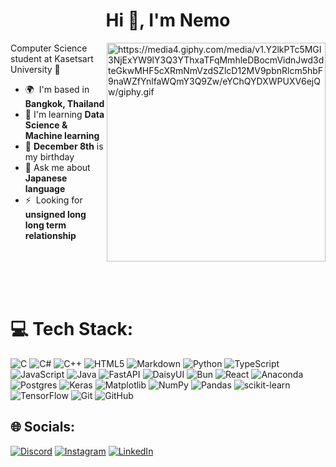 <h1 align="center">Hi 👋, I'm Nemo</h1>


<img align="right" width="350" src="https://media2.giphy.com/media/v1.Y2lkPTc5MGI3NjExcXQ1Njd1ZnA1a2F4djdyY2d2M2o3ajV1a3J3Y2E1aHpzem95NXJmbiZlcD12MV9pbnRlcm5hbF9naWZfYnlfaWQmY3Q9Zw/8GWrWfrMP6OOVyjiKh/giphy.gif" alt="https://media4.giphy.com/media/v1.Y2lkPTc5MGI3NjExYW9lY3Q3YThxaTFqMmhleDBocmVidnJwd3dteGkwMHF5cXRmNmVzdSZlcD12MV9pbnRlcm5hbF9naWZfYnlfaWQmY3Q9Zw/eYChQYDXWPUXV6ejQw/giphy.gif"  /> 

   Computer Science student at Kasetsart University 🏫
* 🌍  I'm based in **Bangkok, Thailand**
* 🧠  I'm learning **Data Science & Machine learning**
* 🎂    **December 8th** is my birthday
* 💬   Ask me about **Japanese language**
* ⚡  Looking for **unsigned long long term relationship** 




<br/>
<br/>
<br/>
<br/>

# 💻 Tech Stack:
![C](https://img.shields.io/badge/c-%2300599C.svg?style=for-the-badge&logo=c&logoColor=white) ![C#](https://img.shields.io/badge/c%23-%23239120.svg?style=for-the-badge&logo=csharp&logoColor=white) ![C++](https://img.shields.io/badge/c++-%2300599C.svg?style=for-the-badge&logo=c%2B%2B&logoColor=white) ![HTML5](https://img.shields.io/badge/html5-%23E34F26.svg?style=for-the-badge&logo=html5&logoColor=white) ![Markdown](https://img.shields.io/badge/markdown-%23000000.svg?style=for-the-badge&logo=markdown&logoColor=white) ![Python](https://img.shields.io/badge/python-3670A0?style=for-the-badge&logo=python&logoColor=ffdd54) ![TypeScript](https://img.shields.io/badge/typescript-%23007ACC.svg?style=for-the-badge&logo=typescript&logoColor=white) ![JavaScript](https://img.shields.io/badge/javascript-%23323330.svg?style=for-the-badge&logo=javascript&logoColor=%23F7DF1E) ![Java](https://img.shields.io/badge/java-%23ED8B00.svg?style=for-the-badge&logo=openjdk&logoColor=white) ![FastAPI](https://img.shields.io/badge/FastAPI-005571?style=for-the-badge&logo=fastapi) ![DaisyUI](https://img.shields.io/badge/daisyui-5A0EF8?style=for-the-badge&logo=daisyui&logoColor=white) ![Bun](https://img.shields.io/badge/Bun-%23000000.svg?style=for-the-badge&logo=bun&logoColor=white) ![React](https://img.shields.io/badge/react-%2320232a.svg?style=for-the-badge&logo=react&logoColor=%2361DAFB) ![Anaconda](https://img.shields.io/badge/Anaconda-%2344A833.svg?style=for-the-badge&logo=anaconda&logoColor=white) ![Postgres](https://img.shields.io/badge/postgres-%23316192.svg?style=for-the-badge&logo=postgresql&logoColor=white) ![Keras](https://img.shields.io/badge/Keras-%23D00000.svg?style=for-the-badge&logo=Keras&logoColor=white) ![Matplotlib](https://img.shields.io/badge/Matplotlib-%23ffffff.svg?style=for-the-badge&logo=Matplotlib&logoColor=black) ![NumPy](https://img.shields.io/badge/numpy-%23013243.svg?style=for-the-badge&logo=numpy&logoColor=white) ![Pandas](https://img.shields.io/badge/pandas-%23150458.svg?style=for-the-badge&logo=pandas&logoColor=white) ![scikit-learn](https://img.shields.io/badge/scikit--learn-%23F7931E.svg?style=for-the-badge&logo=scikit-learn&logoColor=white) ![TensorFlow](https://img.shields.io/badge/TensorFlow-%23FF6F00.svg?style=for-the-badge&logo=TensorFlow&logoColor=white) ![Git](https://img.shields.io/badge/git-%23F05033.svg?style=for-the-badge&logo=git&logoColor=white) ![GitHub](https://img.shields.io/badge/github-%23121011.svg?style=for-the-badge&logo=github&logoColor=white)


## 🌐 Socials:
[![Discord](https://img.shields.io/badge/Discord-%237289DA.svg?logo=discord&logoColor=white)](https://discord.gg/https://discord.com/users/443065525715599371)  [![Instagram](https://img.shields.io/badge/Instagram-%23E4405F.svg?logo=Instagram&logoColor=white)](https://instagram.com/n.nxem) [![LinkedIn](https://img.shields.io/badge/LinkedIn-%230077B5.svg?logo=linkedin&logoColor=white)](https://linkedin.com/in/nakornb) 
